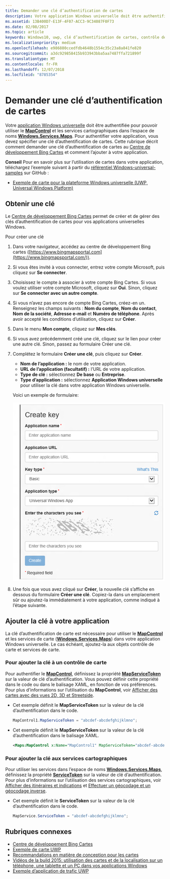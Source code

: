 ```yaml
---
title: Demander une clé d’authentification de cartes
description: Votre application Windows universelle doit être authentifiée pour pouvoir utiliser le MapControl et les services cartographiques dans l’espace de noms Windows.Services.Maps.
ms.assetid: 13B400D7-E13F-4F07-ACC3-9C34087F0F73
ms.date: 02/08/2017
ms.topic: article
keywords: Windows10, uwp, clé d’authentification de cartes, contrôle de cartes
ms.localizationpriority: medium
ms.openlocfilehash: e986880ccedfdb4648b1554c35c23a8a841fe820
ms.sourcegitcommit: a3dc929858415b933943bba5aa7487ffa721899f
ms.translationtype: MT
ms.contentlocale: fr-FR
ms.lasthandoff: 12/07/2018
ms.locfileid: "8785354"
---
```

# <a name="request-a-maps-authentication-key"></a>Demander une clé d’authentification de cartes




Votre [application Windows universelle](https://msdn.microsoft.com/library/windows/apps/dn894631) doit être authentifiée pour pouvoir utiliser le [**MapControl**](https://msdn.microsoft.com/library/windows/apps/dn637004) et les services cartographiques dans l’espace de noms [**Windows.Services.Maps**](https://msdn.microsoft.com/library/windows/apps/dn636979). Pour authentifier votre application, vous devez spécifier une clé d’authentification de cartes. Cette rubrique décrit comment demander une clé d’authentification de cartes au [Centre de développement Bing Cartes](https://www.bingmapsportal.com/) et comment l’ajouter à votre application.

**Conseil** Pour en savoir plus sur l’utilisation de cartes dans votre application, téléchargez l’exemple suivant à partir du [référentiel Windows-universal-samples](http://go.microsoft.com/fwlink/p/?LinkId=619979) sur GitHub :

-   [Exemple de carte pour la plateforme Windows universelle (UWP, Universal Windows Platform)](http://go.microsoft.com/fwlink/p/?LinkId=619977)

## <a name="get-a-key"></a>Obtenir une clé


Le [Centre de développement Bing Cartes](https://www.bingmapsportal.com/) permet de créer et de gérer des clés d’authentification de cartes pour vos applications universelles Windows.

Pour créer une clé

1.  Dans votre navigateur, accédez au centre de développement Bing cartes ([https://www.bingmapsportal.com](https://www.bingmapsportal.com/)).

2.  Si vous êtes invité à vous connecter, entrez votre compte Microsoft, puis cliquez sur **Se connecter**.

3.  Choisissez le compte à associer à votre compte Bing Cartes. Si vous voulez utiliser votre compte Microsoft, cliquez sur **Oui**. Sinon, cliquez sur **Se connecter avec un autre compte**.

4.  Si vous n’avez pas encore de compte Bing Cartes, créez-en un. Renseignez les champs suivants : **Nom du compte**, **Nom du contact**, **Nom de la société**, **Adresse e-mail** et **Numéro de téléphone**. Après avoir accepté les conditions d’utilisation, cliquez sur **Créer**.

5.  Dans le menu **Mon compte**, cliquez sur **Mes clés**.

6.  Si vous avez précédemment créé une clé, cliquez sur le lien pour créer une autre clé. Sinon, passez au formulaire Créer une clé.

7.  Complétez le formulaire **Créer une clé**, puis cliquez sur **Créer**.

    -   **Nom de l’application :** le nom de votre application.
    -   **URL de l’application (facultatif) :** l’URL de votre application.
    -   **Type de clé :** sélectionnez **De base** ou **Entreprise**.
    -   **Type d’application :** sélectionnez **Application Windows universelle** pour utiliser la clé dans votre application Windows universelle.

    Voici un exemple de formulaire:

    ![Exemple du formulaire Créer une clé.](images/createkeydialog.png)

8.  Une fois que vous avez cliqué sur **Créer**, la nouvelle clé s’affiche en dessous du formulaire **Créer une clé**. Copiez-la dans un emplacement sûr ou ajoutez-la immédiatement à votre application, comme indiqué à l’étape suivante.

## <a name="add-the-key-to-your-app"></a>Ajouter la clé à votre application


La clé d’authentification de carte est nécessaire pour utiliser le [**MapControl**](https://msdn.microsoft.com/library/windows/apps/dn637004) et les services de carte ([**Windows.Services.Maps**](https://msdn.microsoft.com/library/windows/apps/dn636979)) dans votre application Windows universelle. Le cas échéant, ajoutez-la aux objets contrôle de carte et services de carte.

### <a name="to-add-the-key-to-a-map-control"></a>Pour ajouter la clé à un contrôle de carte

Pour authentifier le [**MapControl**](https://msdn.microsoft.com/library/windows/apps/dn637004), définissez la propriété [**MapServiceToken**](https://msdn.microsoft.com/library/windows/apps/dn637036) sur la valeur de clé d’authentification. Vous pouvez définir cette propriété dans le code ou dans le balisage XAML, en fonction de vos préférences. Pour plus d’informations sur l’utilisation du **MapControl**, voir [Afficher des cartes avec des vues 2D, 3D et Streetside](display-maps.md).

-   Cet exemple définit le **MapServiceToken** sur la valeur de la clé d’authentification dans le code.

    ```cs
    MapControl1.MapServiceToken = "abcdef-abcdefghijklmno";
    ```

-   Cet exemple définit le **MapServiceToken** sur la valeur de la clé d’authentification dans le balisage XAML.

    ```xml
    <Maps:MapControl x:Name="MapControl1" MapServiceToken="abcdef-abcdefghijklmno"/>
    ```

### <a name="to-add-the-key-to-map-services"></a>Pour ajouter la clé aux services cartographiques

Pour utiliser les services dans l’espace de noms [**Windows.Services.Maps**](https://msdn.microsoft.com/library/windows/apps/dn636979), définissez la propriété [**ServiceToken**](https://msdn.microsoft.com/library/windows/apps/dn636977) sur la valeur de clé d’authentification. Pour plus d’informations sur l’utilisation des services cartographiques, voir [Afficher des itinéraires et indications](routes-and-directions.md) et [Effectuer un géocodage et un géocodage inverse](geocoding.md).

-   Cet exemple définit le **ServiceToken** sur la valeur de la clé d’authentification dans le code.

    ```cs
    MapService.ServiceToken = "abcdef-abcdefghijklmno";
    ```

## <a name="related-topics"></a>Rubriques connexes

* [Centre de développement Bing Cartes](https://www.bingmapsportal.com/)
* [Exemple de carte UWP](http://go.microsoft.com/fwlink/p/?LinkId=619977)
* [Recommandations en matière de conception pour les cartes](https://msdn.microsoft.com/library/windows/apps/dn596102)
* [Vidéos de la build 2015: utilisation des cartes et de la localisation sur un téléphone, une tablette et un PC dans vos applications Windows](https://channel9.msdn.com/Events/Build/2015/2-757)
* [Exemple d’application de trafic UWP](http://go.microsoft.com/fwlink/p/?LinkId=619982)
